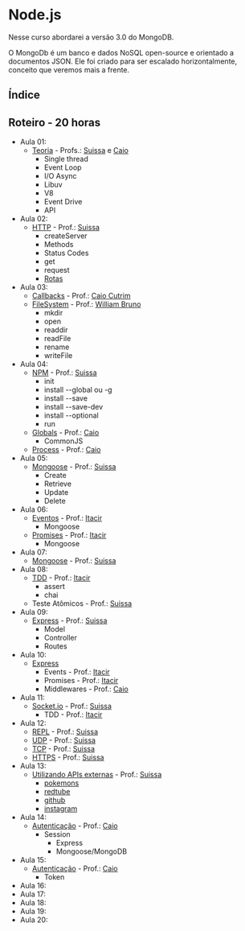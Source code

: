 # Node.js

Nesse curso abordarei a versão 3.0 do MongoDB.

O MongoDb é um banco e dados NoSQL open-source e orientado a documentos JSON. Ele foi criado para ser escalado horizontalmente, conceito que veremos mais a frente.

## Índice

## Roteiro - 20 horas

- Aula 01: 
    + [Teoria](./theory.md) - Profs.: [Suissa](https://github.com/suissa) e [Caio]()
        * Single thread
        * Event Loop
        * I/O Async
        * Libuv
        * V8
        * Event Drive
        * API
- Aula 02: 
    + [HTTP](./http.md) - Prof.: [Suissa](https://github.com/suissa)
        * createServer
        * Methods
        * Status Codes
        * get
        * request
        * [Rotas]()
- Aula 03:
    + [Callbacks](./callbacks.md) - Prof.: [Caio Cutrim](https://github.com/caiocutrim/)
    + [FileSystem](./fs.md) - Prof.: [William Bruno](https://github.com/wbruno)
        * mkdir
        * open
        * readdir
        * readFile
        * rename
        * writeFile
- Aula 04:
    + [NPM](./npm.md) - Prof.: [Suissa](https://github.com/suissa)
        * init
        * install --global ou -g
        * install --save
        * install --save-dev
        * install --optional
        * run
    + [Globals]() - Prof.: [Caio](https://github.com/caiocutrim/)
        * CommonJS
    + [Process]() - Prof.: [Caio](https://github.com/caiocutrim/)
- Aula 05:
    + [Mongoose]() - Prof.: [Suissa](https://github.com/suissa)
        * Create
        * Retrieve
        * Update
        * Delete
- Aula 06:
    + [Eventos]() - Prof.: [Itacir](https://github.com/pompeu)
        * Mongoose
    + [Promises]() - Prof.: [Itacir](https://github.com/pompeu)
        * Mongoose
- Aula 07:
    + [Mongoose]() - Prof.: [Suissa](https://github.com/suissa)
- Aula 08:
    + [TDD]() - Prof.: [Itacir](https://github.com/pompeu)
        * assert
        * chai
    - Teste Atômicos  - Prof.: [Suissa](https://github.com/suissa)
- Aula 09:
    + [Express]() - Prof.: [Suissa](https://github.com/suissa)
        * Model
        * Controller
        * Routes
- Aula 10:
    + [Express]()
        * Events - Prof.: [Itacir](https://github.com/pompeu)
        * Promises - Prof.: [Itacir](https://github.com/pompeu)
        * Middlewares - Prof.: [Caio](https://github.com/caiocutrim/)
- Aula 11:
    + [Socket.io]() - Prof.: [Suissa](https://github.com/suissa)
        * TDD - Prof.: [Itacir](https://github.com/pompeu)
- Aula 12:
    + [REPL]() - Prof.: [Suissa](https://github.com/suissa)
    + [UDP](./http.md) - Prof.: [Suissa](https://github.com/suissa)
    + [TCP](./http.md) - Prof.: [Suissa](https://github.com/suissa)
    + [HTTPS](./http.md) - Prof.: [Suissa](https://github.com/suissa)
- Aula 13:
    + [Utilizando APIs externas]() - Prof.: [Suissa](https://github.com/suissa)
        * [pokemons](http://pokeapi.co/)
        * [redtube](http://api.redtube.com/docs/)
        * [github](https://developer.github.com/v3/)
        * [instagram](https://www.instagram.com/developer/)
- Aula 14:
    + [Autenticação]() - Prof.: [Caio](https://github.com/caiocutrim/)
        * Session
            - Express
            - Mongoose/MongoDB
- Aula 15:
    + [Autenticação]() - Prof.: [Caio](https://github.com/caiocutrim/)
        * Token
- Aula 16:
- Aula 17:
- Aula 18:
- Aula 19:
- Aula 20:





